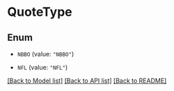 # QuoteType

## Enum


* `NBBO` (value: `"NBBO"`)

* `NFL` (value: `"NFL"`)


[[Back to Model list]](../README.md#documentation-for-models) [[Back to API list]](../README.md#documentation-for-api-endpoints) [[Back to README]](../README.md)


